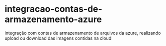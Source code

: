 # integracao-contas-de-armazenamento-azure
integração com contas de armazenamento de arquivos da azure, realizando upload ou download das imagens contidas na cloud
